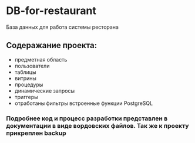 # DB-for-restaurant
База данных для работа системы ресторана
## Содеражание проекта: 
- предметная область
- пользователи
- таблицы
- витрины
- процедуры
- динамические запросы 
- триггеры
- отработаны фильтры  встроенные функции PostgreSQL
### Подробнее код и процесс разработки представлен в документации в виде вордовских файлов. Так же к проекту прикреплен backup
